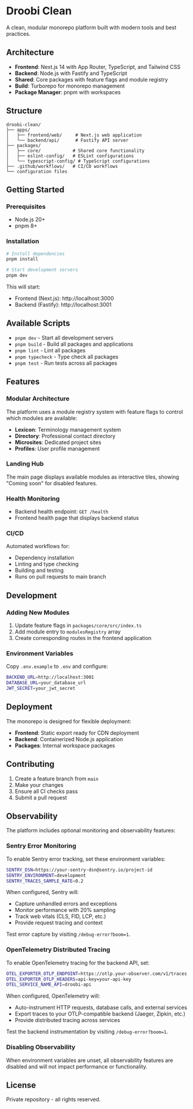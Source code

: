 # Droobi Clean

A clean, modular monorepo platform built with modern tools and best practices.

## Architecture

- **Frontend**: Next.js 14 with App Router, TypeScript, and Tailwind CSS
- **Backend**: Node.js with Fastify and TypeScript
- **Shared**: Core packages with feature flags and module registry
- **Build**: Turborepo for monorepo management
- **Package Manager**: pnpm with workspaces

## Structure

```
droobi-clean/
├── apps/
│   ├── frontend/web/     # Next.js web application
│   └── backend/api/      # Fastify API server
├── packages/
│   ├── core/            # Shared core functionality
│   ├── eslint-config/   # ESLint configurations
│   └── typescript-config/ # TypeScript configurations
├── .github/workflows/   # CI/CD workflows
└── configuration files
```

## Getting Started

### Prerequisites

- Node.js 20+
- pnpm 8+

### Installation

```bash
# Install dependencies
pnpm install

# Start development servers
pnpm dev
```

This will start:
- Frontend (Next.js): http://localhost:3000
- Backend (Fastify): http://localhost:3001

## Available Scripts

- `pnpm dev` - Start all development servers
- `pnpm build` - Build all packages and applications
- `pnpm lint` - Lint all packages
- `pnpm typecheck` - Type check all packages
- `pnpm test` - Run tests across all packages

## Features

### Modular Architecture
The platform uses a module registry system with feature flags to control which modules are available:

- **Lexicon**: Terminology management system
- **Directory**: Professional contact directory  
- **Microsites**: Dedicated project sites
- **Profiles**: User profile management

### Landing Hub
The main page displays available modules as interactive tiles, showing "Coming soon" for disabled features.

### Health Monitoring
- Backend health endpoint: `GET /health`
- Frontend health page that displays backend status

### CI/CD
Automated workflows for:
- Dependency installation
- Linting and type checking
- Building and testing
- Runs on pull requests to main branch

## Development

### Adding New Modules

1. Update feature flags in `packages/core/src/index.ts`
2. Add module entry to `modulesRegistry` array
3. Create corresponding routes in the frontend application

### Environment Variables

Copy `.env.example` to `.env` and configure:

```bash
BACKEND_URL=http://localhost:3001
DATABASE_URL=your_database_url
JWT_SECRET=your_jwt_secret
```

## Deployment

The monorepo is designed for flexible deployment:

- **Frontend**: Static export ready for CDN deployment
- **Backend**: Containerized Node.js application
- **Packages**: Internal workspace packages

## Contributing

1. Create a feature branch from `main`
2. Make your changes
3. Ensure all CI checks pass
4. Submit a pull request

## Observability

The platform includes optional monitoring and observability features:

### Sentry Error Monitoring

To enable Sentry error tracking, set these environment variables:

```bash
SENTRY_DSN=https://your-sentry-dsn@sentry.io/project-id
SENTRY_ENVIRONMENT=development
SENTRY_TRACES_SAMPLE_RATE=0.2
```

When configured, Sentry will:
- Capture unhandled errors and exceptions
- Monitor performance with 20% sampling
- Track web vitals (CLS, FID, LCP, etc.)
- Provide request tracing and context

Test error capture by visiting `/debug-error?boom=1`.

### OpenTelemetry Distributed Tracing

To enable OpenTelemetry tracing for the backend API, set:

```bash
OTEL_EXPORTER_OTLP_ENDPOINT=https://otlp.your-observer.com/v1/traces
OTEL_EXPORTER_OTLP_HEADERS=api-key=your-api-key
OTEL_SERVICE_NAME_API=droobi-api
```

When configured, OpenTelemetry will:
- Auto-instrument HTTP requests, database calls, and external services
- Export traces to your OTLP-compatible backend (Jaeger, Zipkin, etc.)
- Provide distributed tracing across services

Test the backend instrumentation by visiting `/debug-error?boom=1`.

### Disabling Observability

When environment variables are unset, all observability features are disabled and will not impact performance or functionality.

## License

Private repository - all rights reserved.